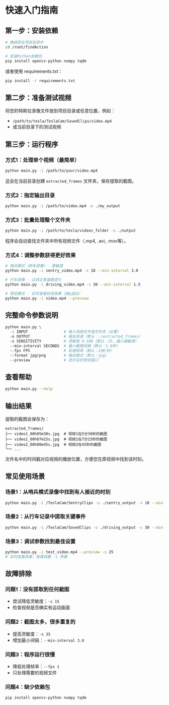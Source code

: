 # 快速入门指南

## 第一步：安装依赖

```bash
# 确保您在项目目录中
cd /root/findAction

# 安装Python依赖包
pip install opencv-python numpy tqdm
```

或者使用 requirements.txt：

```bash
pip install -r requirements.txt
```

## 第二步：准备测试视频

将您的特斯拉录像文件放到项目目录或任意位置，例如：
- `/path/to/tesla/TeslaCam/SavedClips/video.mp4`
- 或当前目录下的测试视频

## 第三步：运行程序

### 方式1：处理单个视频（最简单）

```bash
python main.py -i /path/to/your/video.mp4
```

这会在当前目录创建 `extracted_frames` 文件夹，保存提取的截图。

### 方式2：指定输出目录

```bash
python main.py -i /path/to/video.mp4 -o ./my_output
```

### 方式3：批量处理整个文件夹

```bash
python main.py -i /path/to/tesla/videos_folder -o ./output
```

程序会自动查找文件夹中所有视频文件（.mp4, .avi, .mov等）。

### 方式4：调整参数获得更好效果

```bash
# 哨兵模式（停车录像）- 更敏感
python main.py -i sentry_video.mp4 -s 18 --min-interval 3.0

# 行车录像 - 过滤正常道路变化
python main.py -i driving_video.mp4 -s 30 --min-interval 1.5

# 预览模式 - 实时查看检测效果（按q退出）
python main.py -i video.mp4 --preview
```

## 完整命令参数说明

```bash
python main.py \
  -i INPUT                # 输入视频文件或文件夹（必需）
  -o OUTPUT               # 输出目录（默认：./extracted_frames）
  -s SENSITIVITY          # 灵敏度 0-100（默认：25，越小越敏感）
  --min-interval SECONDS  # 最小截图间隔（默认：1.0秒）
  --fps FPS               # 处理帧率（默认：2帧/秒）
  --format jpg|png        # 输出格式（默认：jpg）
  --preview               # 显示实时预览窗口
```

## 查看帮助

```bash
python main.py --help
```

## 输出结果

提取的截图会保存为：
```
extracted_frames/
├── video1_00h05m30s.jpg  # 视频1在5分30秒的截图
├── video1_00h07m15s.jpg  # 视频1在7分15秒的截图
├── video2_00h00m45s.jpg  # 视频2在45秒的截图
└── ...
```

文件名中的时间戳对应视频的播放位置，方便您在原视频中找到该时刻。

## 常见使用场景

### 场景1：从哨兵模式录像中找到有人接近的时刻
```bash
python main.py -i /TeslaCam/SentryClips -o ./sentry_output -s 18 --min-interval 3.0
```

### 场景2：从行车记录中提取关键事件
```bash
python main.py -i /TeslaCam/SavedClips -o ./driving_output -s 30 --min-interval 1.5
```

### 场景3：调试参数找到最佳设置
```bash
python main.py -i test_video.mp4 --preview -s 25
# 实时查看效果，按需调整 -s 参数
```

## 故障排除

### 问题1：没有提取到任何截图
- 尝试降低灵敏度：`-s 15`
- 检查视频是否确实有运动画面

### 问题2：截图太多，很多重复的
- 提高灵敏度：`-s 35`
- 增加最小间隔：`--min-interval 3.0`

### 问题3：程序运行很慢
- 降低处理帧率：`--fps 1`
- 只处理需要的视频文件

### 问题4：缺少依赖包
```bash
pip install opencv-python numpy tqdm
```
